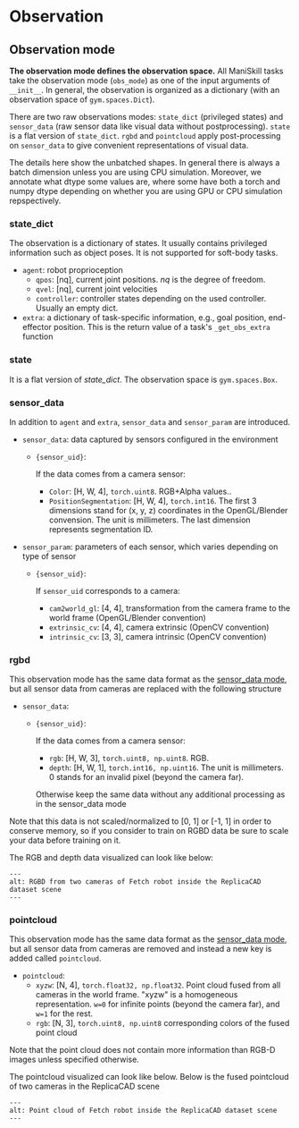 # Observation

<!-- See our [colab tutorial](https://colab.research.google.com/github/haosulab/ManiSkill2/blob/main/examples/tutorials/customize_environments.ipynb#scrollTo=NaSQ7CD2sswC) for how to customize cameras. -->

## Observation mode

**The observation mode defines the observation space.**
All ManiSkill tasks take the observation mode (`obs_mode`) as one of the input arguments of `__init__`.
In general, the observation is organized as a dictionary (with an observation space of `gym.spaces.Dict`).

There are two raw observations modes: `state_dict` (privileged states) and `sensor_data` (raw sensor data like visual data without postprocessing). `state` is a flat version of `state_dict`. `rgbd` and `pointcloud` apply post-processing on `sensor_data` to give convenient representations of visual data.

The details here show the unbatched shapes. In general there is always a batch dimension unless you are using CPU simulation. Moreover, we annotate what dtype some values are, where some have both a torch and numpy dtype depending on whether you are using GPU or CPU simulation repspectively.

### state_dict

The observation is a dictionary of states. It usually contains privileged information such as object poses. It is not supported for soft-body tasks.

- `agent`: robot proprioception
  - `qpos`: [nq], current joint positions. *nq* is the degree of freedom.
  - `qvel`: [nq], current joint velocities
  <!-- - `base_pose`: [7], robot position (xyz) and quaternion (wxyz) in the world frame -->
  - `controller`: controller states depending on the used controller. Usually an empty dict.
- `extra`: a dictionary of task-specific information, e.g., goal position, end-effector position. This is the return value of a task's `_get_obs_extra` function

### state

It is a flat version of *state_dict*. The observation space is `gym.spaces.Box`.

### sensor_data

In addition to `agent` and `extra`, `sensor_data` and `sensor_param` are introduced.

- `sensor_data`: data captured by sensors configured in the environment
  - `{sensor_uid}`:
    
    If the data comes from a camera sensor:
    - `Color`: [H, W, 4], `torch.uint8`. RGB+Alpha values..
    - `PositionSegmentation`: [H, W, 4], `torch.int16`. The first 3 dimensions stand for (x, y, z) coordinates in the OpenGL/Blender convension. The unit is millimeters. The last dimension represents segmentation ID. 

- `sensor_param`: parameters of each sensor, which varies depending on type of sensor
  - `{sensor_uid}`:

    If `sensor_uid` corresponds to a camera:
    - `cam2world_gl`: [4, 4], transformation from the camera frame to the world frame (OpenGL/Blender convention)
    - `extrinsic_cv`: [4, 4], camera extrinsic (OpenCV convention)
    - `intrinsic_cv`: [3, 3], camera intrinsic (OpenCV convention)

### rgbd

This observation mode has the same data format as the [sensor_data mode](#sensor_data), but all sensor data from cameras are replaced with the following structure

- `sensor_data`:
  - `{sensor_uid}`:

    If the data comes from a camera sensor:
    - `rgb`: [H, W, 3], `torch.uint8, np.uint8`. RGB.
    - `depth`: [H, W, 1], `torch.int16, np.uint16`. The unit is millimeters. 0 stands for an invalid pixel (beyond the camera far).

    Otherwise keep the same data without any additional processing as in the sensor_data mode

Note that this data is not scaled/normalized to [0, 1] or [-1, 1] in order to conserve memory, so if you consider to train on RGBD data be sure to scale your data before training on it.

The RGB and depth data visualized can look like below:
```{image} images/replica_cad_rgbd.png
---
alt: RGBD from two cameras of Fetch robot inside the ReplicaCAD dataset scene
---
```

### pointcloud
This observation mode has the same data format as the [sensor_data mode](#sensor_data), but all sensor data from cameras are removed and instead a new key is added called `pointcloud`.

- `pointcloud`:
  - `xyzw`: [N, 4], `torch.float32, np.float32`. Point cloud fused from all cameras in the world frame. "xyzw" is a homogeneous representation. `w=0` for infinite points (beyond the camera far), and `w=1` for the rest.
  - `rgb`: [N, 3], `torch.uint8, np.uint8` corresponding colors of the fused point cloud

Note that the point cloud does not contain more information than RGB-D images unless specified otherwise.

The pointcloud visualized can look like below. Below is the fused pointcloud of two cameras in the ReplicaCAD scene

```{image} images/replica_cad_pcd.png
---
alt: Point cloud of Fetch robot inside the ReplicaCAD dataset scene
---
```
<!-- 
### +robot_seg

`rgbd+robot_seg` or `pointcloud+robot_seg`  can be used to acquire the segmentation mask of robot links. `robot_seg` is appended.

- `pointcloud+robot_seg`:
  - `robot_seg`: [N, 1], a binary mask where 1 for robot and 0 for others.

- `rgbd+robot_seg`:
  - {camera_uid}
  - `robot_seg`: [N, 1], a binary mask where 1 for robot and 0 for others.

## Ground-truth Segmentation

Ground-truth segmentation can be used to generate training data for computer vision, reinforcement learning, and many other applications.

```python
env = gym.make(env_id, camera_cfgs={"add_segmentation": True})
```

There will be an additional key: *Segmentation*.

For `obs_mode="rgbd"`:

- `image`:
  - `{camera_uid}`
    - `Segmentation`: [H, W, 4], `np.uint32`. The 1st dimension is mesh-level (part) segmentation. The 2nd dimension is actor-level (object/link) segmentation.

For `obs_mode="pointcloud"`:

- `pointcloud`:
  - `Segmentation`: [N, 4], `np.uint32`

### More Details on Mesh and Actor-Level segmentations

An "actor" is a fundamental object that represents a physical entity (rigid body) that can be simulated in SAPIEN (the backend of ManiSkill). An articulated object is a collection of links interconnected by joints, and each link is also an actor. In SAPIEN, `scene.get_all_actors()` will return all the actors that are not links of articulated objects. The examples are the ground, the cube in [PickCube](./environments.md#PickCube-v1), and the YCB objects in [PickSingleYCB](./environments.md#picksingleycb-v0). `scene.get_all_articulations()` will return all the articulations. The examples are the robots, the cabinets in [OpenCabinetDoor](./environments.md#opencabinetdoor-v1), and the chairs in [PushChair](./environments.md#pushchair-v1). Below is an example of how to get actors and articulations in SAPIEN.

```python
import sapien

scene: sapien.Scene = ...
actors = scene.get_all_actors()  # actors excluding links
articulations = scene.get_all_articulations()  # articulations
for articulation in articulations:
  links = articulation.get_links()  # links of an articulation
```

In ManiSkill, our environments provide interfaces to wrap the above SAPIEN functions:

- `env.get_actors()`: return all task-relevant actors excluding links. Note that some actors might be excluded from `env._scene.get_all_actors()`.
- `env.get_articulations()`: return all task-relevant articulations. Note that some articulations might be excluded from `env._scene.get_all_articulations()`.

```{eval-rst}
.. subfigure:: AB
  :subcaptions: below
  :class-grid: outline
  :align: center

  .. image:: https://sapien.ucsd.edu/docs/latest/_images/label1.png
    :alt: Actor-level segmentation
    :width: 256px

  .. image:: https://sapien.ucsd.edu/docs/latest/_images/label0.png
    :alt: Mesh-level segmentation
    :width: 256px
```

The segmentation image is a `[H, W, 4]` array. The second channel corresponds to the ids of actors. The first channel corresponds to the ids of visual meshes (each actor can consist of multiple visual meshes).
Thus, given the actors, you can use the ids of these actors (`actor.id`) to query the actor segmentation to segment out a particular object. For example,

```python
import mani_skill.envs, gymnasium as gym
import numpy as np

env = gym.make('PickSingleYCB-v0', obs_mode='rgbd', camera_cfgs={'add_segmentation': True})
obs, _ = env.reset()

print(env.get_actors()) # e.g., [Actor(name="ground", id="14"), Actor(name="008_pudding_box", id="15"), Actor(name="goal_site", id="16")]
print([x.name for x in env.get_articulations()]) # ['panda_v2']

# get the actor ids of objects to manipulate; note that objects here are not articulated
target_object_actor_ids = [x.id for x in env.get_actors() if x.name not in ['ground', 'goal_site']]

# get the robot link ids (links are subclass of actors)
robot_links = env.agent.robot.get_links() # e.g., [Actor(name="root", id="1"), Actor(name="root_arm_1_link_1", id="2"), Actor(name="root_arm_1_link_2", id="3"), ...]
robot_link_ids = np.array([x.id for x in robot_links], dtype=np.int32)

# obtain segmentations of the target object(s) and the robot
for camera_name in obs['image'].keys():
    seg = obs['image'][camera_name]['Segmentation'] # (H, W, 4); [..., 0] is mesh-level; [..., 1] is actor-level; [..., 2:] is zero (unused)
    actor_seg = seg[..., 1]
    new_seg = np.zeros_like(actor_seg)
    new_seg[np.isin(actor_seg, robot_link_ids)] = 1
    for i, target_object_actor_id in enumerate(target_object_actor_ids):
        new_seg[np.isin(actor_seg, target_object_actor_id)] = 2 + i
    obs['image'][camera_name]['new_seg'] = new_seg
    # print(np.unique(new_seg))
```

However, the actor segmentations do not contain finegrained information on object parts, such as handles and door surfaces of cabinets. In this case, you need to leverage the mesh-level segmentations and the fine-grained visual bodies of actors to obtain the segmentations to e.g., handles and door surfaces. For example,

```python
import mani_skill.envs, gymnasium as gym
import numpy as np

env = gym.make('OpenCabinetDoor-v1', obs_mode='rgbd', camera_cfgs={'add_segmentation': True})
obs, _ = env.reset()

print(env.get_actors()) # e.g., [Actor(name="ground", id="20"), Actor(name="visual_ground", id="21")], which are not very helpful
print([x.name for x in env.get_articulations()]) # e.g., ['mobile_panda_single_arm', '1017']

# We'd like to obtain fine-grained part segmentations such as handles, so we need to obtain the finegrained visual bodies that correspond to each cabinet link

# get the names and ids of cabinet visual bodies and manually group them based on semantics
cabinet_links = env.cabinet.get_links() # e.g., [Actor(name="base", id="22"), Actor(name="link_1", id="23"), Actor(name="link_0", id="24")]
cabinet_visual_bodies = [x.get_visual_bodies() for x in cabinet_links]
cabinet_visual_body_names = np.concatenate([[b.name for b in cvbs] for cvbs in cabinet_visual_bodies]) # e.g., array(['shelf-10', 'shelf-11', 'frame_horizontal_bar-26', ...])
cabinet_visual_body_ids = np.concatenate([[b.get_visual_id() for b in cvbs] for cvbs in cabinet_visual_bodies]).astype(np.int32) # e.g., array([15, 16, 17, 18, 19, ...])
        
all_handle_ids = []
all_door_ids = []
all_drawer_ids = []
all_cabinet_rest_ids = []
for i in range(len(cabinet_visual_body_names)):
    # print(cabinet_visual_body_names[i], cabinet_visual_body_ids[i])
    if 'handle' in cabinet_visual_body_names[i]:
        all_handle_ids.append(cabinet_visual_body_ids[i])
    elif 'door_surface' in cabinet_visual_body_names[i]:
        all_door_ids.append(cabinet_visual_body_ids[i])
    elif 'drawer_front' in cabinet_visual_body_names[i]:
        all_drawer_ids.append(cabinet_visual_body_ids[i])
    else:
        all_cabinet_rest_ids.append(cabinet_visual_body_ids[i])
all_handle_ids = np.array(all_handle_ids)
all_door_ids = np.array(all_door_ids)
all_drawer_ids = np.array(all_drawer_ids)
all_cabinet_rest_ids = np.array(all_cabinet_rest_ids)
                
# get the robot link ids
robot_links = env.agent.robot.get_links() # e.g., [Actor(name="root", id="1"), Actor(name="root_arm_1_link_1", id="2"), Actor(name="root_arm_1_link_2", id="3"), ...]
robot_link_ids = np.array([x.id for x in robot_links], dtype=np.int32)

# get the segmentations of different cabinet parts and the robots
for camera_name in obs['image'].keys():
    seg = obs['image'][camera_name]['Segmentation'] # (H, W, 4); [..., 0] is mesh-level; [..., 1] is actor-level; [..., 2:] is zero (unused)
    mesh_seg = seg[..., 0]
    actor_seg = seg[..., 1]
    
    # visual body ids correspond to mesh-level segmentations
    semantic_grouped_seg = np.zeros_like(mesh_seg)
    semantic_grouped_seg[np.isin(mesh_seg, all_handle_ids)] = 1
    semantic_grouped_seg[np.isin(mesh_seg, all_door_ids)] = 2
    semantic_grouped_seg[np.isin(mesh_seg, all_drawer_ids)] = 3
    semantic_grouped_seg[np.isin(mesh_seg, all_cabinet_rest_ids)] = 4
    
    # link ids correspond to actor-level segmentations, since a link is a subclass of an actor
    semantic_grouped_seg[np.isin(actor_seg, robot_link_ids)] = 5
    
    obs['image'][camera_name]['semantic_grouped_seg'] = semantic_grouped_seg
    print(f"Summary of # points in the processed segmentaion map for camera {camera_name}:", [(semantic_grouped_seg == x).sum() for x in range(6)])
``` -->
